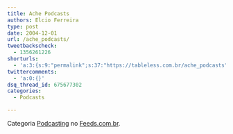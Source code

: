 ```yaml
---
title: Ache Podcasts
authors: Elcio Ferreira
type: post
date: 2004-12-01
url: /ache_podcasts/
tweetbackscheck:
  - 1356261226
shorturls:
  - 'a:3:{s:9:"permalink";s:37:"https://tableless.com.br/ache_podcasts";s:7:"tinyurl";s:26:"https://tinyurl.com/3g2od3g";s:4:"isgd";s:19:"https://is.gd/oCbIz5";}'
twittercomments:
  - 'a:0:{}'
dsq_thread_id: 675677302
categories:
  - Podcasts

---
```

Categoria [Podcasting][1] no [Feeds.com.br][2].

 [1]: https://www.feeds.com.br/index.php?ax=list&sub=36&cat_id=36 "Podcasts brasileiros. Podcasts em português, Podcasting Brasil."
 [2]: https://www.feeds.com.br/ "Feeds Brasil"